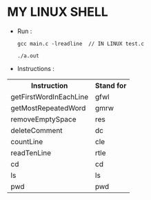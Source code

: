 

# MY LINUX SHELL


-  Run :

       gcc main.c -lreadline  // IN LINUX test.c
               
       ./a.out
       
       
-  Instructions :
<table >
  <tr>
    <th>Instruction  </th>
    <th>Stand for  </th>
  </tr>
  <tr>
    <td> getFirstWordInEachLine </td>
    <td>gfwl</td>
   </tr>
    <tr>
    <td> getMostRepeatedWord  </td>
    <td>gmrw</td>
    </tr>
    <tr>
    <td> removeEmptySpace  </td>
    <td>res</td>
    </tr>
    <tr>
    <td> deleteComment   </td>
    <td>dc</td>
    </tr>
    <tr>
    <td> countLine   </td>
    <td>cle</td>
    </tr>
    <tr>
    <td> readTenLine    </td>
    <td> rtle</td>
    </tr>
     <tr>
    <td> cd    </td>
    <td> cd</td>
    </tr>
    <tr>
    <td> ls    </td>
    <td> ls</td>
    </tr>
    <tr>
    <td> pwd    </td>
    <td> pwd</td>
    </tr>
</table>       

